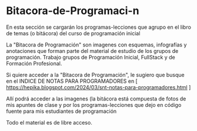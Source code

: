 # Bitacora-de-Programaci-n
En esta sección se cargarán los programas-lecciones que agrupo en el libro de temas (o bitácora) del curso de programación inicial

La "Bitacora de Programación" son imagenes con esquemas, infografías y anotaciones que forman parte del material de estudio de los grupos de programación. Trabajo grupos de Programación Inicial, FullStack y de Formación Profesional.

Si quiere acceder a la "Bitacora de Programación", le sugiero que busque en el INDICE DE NOTAS PARA PROGRAMADORES en
[ https://hepika.blogspot.com/2024/03/snt-notas-para-programadores.html ] 

Allí podrá acceder a las imagenes (la bitácora está compuesta de fotos de mis apuntes de clase y por los programas-lecciones que dejo en código fuente para mis estudiantes de programación

Todo el material es de libre acceso.
